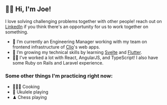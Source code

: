 ## 👋🏻 Hi, I'm Joe!

I love solving challenging problems together with other people! reach out on [LinkedIn](ca.linkedin.com/in/joekrump/) if you think there's an opportunity for us to work together on something.

- 🔭 I’m currently an Engineering Manager working with my team on frontend infrastructure of [Clio](clio.com)'s web apps.
- 🌱 I’m growing my technical skills by learning [Svelte](https://svelte.dev/) and [Flutter](https://flutter.dev/).
- 💪🏻 I've worked a lot with React, AngularJS, and TypeScript! I also have some Ruby on Rails and Laravel experience.

### Some other things I'm practicing right now:
- 👨🏻‍🍳 Cooking
- 🎸 Ukulele playing
- ♟ Chess playing
